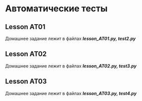 # Автоматические тесты
## Lesson AT01
Домашнее задание лежит в файлах ***lesson_AT01.py, test2.py***
## Lesson AT02
Домашнее задание лежит в файлах ***lesson_AT02.py, test3.py***
## Lesson AT03
Домашнее задание лежит в файлах ***lesson_AT03.py, test4.py***
